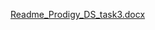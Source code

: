 [Readme_Prodigy_DS_task3.docx](https://github.com/user-attachments/files/21822952/Readme_Prodigy_DS_task3.docx)
